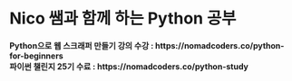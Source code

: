<h1>Nico 쌤과 함께 하는 Python 공부</h1>

<h4>
  Python으로 웹 스크래퍼 만들기 강의 수강 : https://nomadcoders.co/python-for-beginners <br>
  파이썬 챌린지 25기 수료 : https://nomadcoders.co/python-study <br>
</h4>

